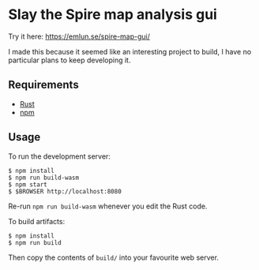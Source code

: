 Slay the Spire map analysis gui
===

Try it here: https://emlun.se/spire-map-gui/

I made this because it seemed like an interesting project to build, I have no particular plans to keep developing it.


Requirements
---

- [Rust][rust-lang]
- [npm][npm]


Usage
---

To run the development server:

```
$ npm install
$ npm run build-wasm
$ npm start
$ $BROWSER http://localhost:8080
```

Re-run `npm run build-wasm` whenever you edit the Rust code.

To build artifacts:

```
$ npm install
$ npm run build
```

Then copy the contents of `build/` into your favourite web server.


[npm]: https://docs.npmjs.com/downloading-and-installing-node-js-and-npm
[rust-lang]: https://www.rust-lang.org/learn/get-started
[wasm-pack]: https://rustwasm.github.io/docs/wasm-pack/quickstart.html
